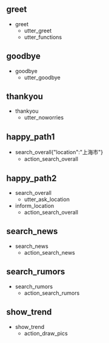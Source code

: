 ## greet
* greet
    - utter_greet
    - utter_functions

## goodbye
* goodbye
    - utter_goodbye

## thankyou
* thankyou
    - utter_noworries

## happy_path1
* search_overall{"location":"上海市"}
     - action_search_overall

## happy_path2
* search_overall
    - utter_ask_location
* inform_location
    - action_search_overall

    
## search_news
* search_news
    - action_search_news
    
## search_rumors
* search_rumors
    - action_search_rumors
    
## show_trend
* show_trend
    - action_draw_pics
    